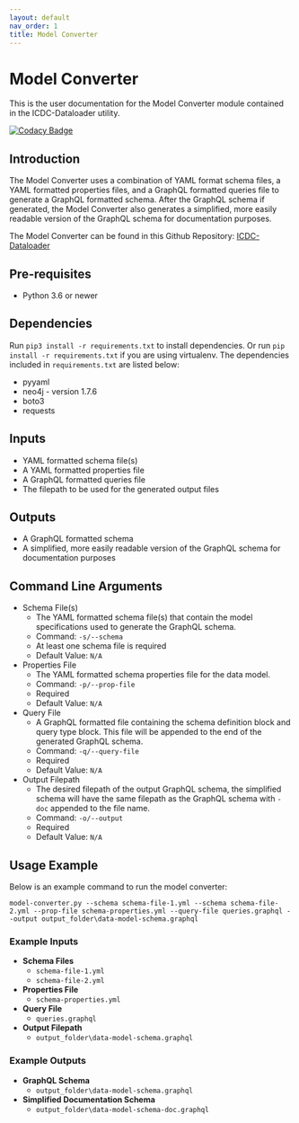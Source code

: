 ```yaml
---
layout: default
nav_order: 1
title: Model Converter
---
```

# Model Converter
This is the user documentation for the Model Converter module contained in the ICDC-Dataloader utility.

[![Codacy Badge](https://app.codacy.com/project/badge/Grade/f4d5afb8403642dbab917cb4aa4ef47d)](https://www.codacy.com/gh/CBIIT/icdc-dataloader?utm_source=github.com&amp;utm_medium=referral&amp;utm_content=CBIIT/icdc-dataloader&amp;utm_campaign=Badge_Grade)
## Introduction
The Model Converter uses a combination of YAML format schema files, a YAML formatted properties files, and a GraphQL formatted queries file to generate a GraphQL formatted schema. After the GraphQL schema if generated, the Model Converter also generates a simplified, more easily readable version of the GraphQL schema for documentation purposes.

The Model Converter can be found in this Github Repository: [ICDC-Dataloader](https://github.com/CBIIT/icdc-dataloader)
## Pre-requisites
* Python 3.6 or newer
## Dependencies
Run ```pip3 install -r requirements.txt``` to install dependencies. Or run ```pip install -r requirements.txt``` if you are using virtualenv. The dependencies included in ````requirements.txt```` are listed below:
* pyyaml
* neo4j - version 1.7.6
* boto3
* requests
## Inputs
* YAML formatted schema file(s)
* A YAML formatted properties file
* A GraphQL formatted queries file
* The filepath to be used for the generated output files
## Outputs
* A GraphQL formatted schema
* A simplified, more easily readable version of the GraphQL schema for documentation purposes
## Command Line Arguments
* Schema File(s)
    * The YAML formatted schema file(s) that contain the model specifications used to generate the GraphQL schema.
    * Command: ````-s/--schema````
    * At least one schema file is required
    * Default Value: ````N/A````
* Properties File
    * The YAML formatted schema properties file for the data model.
    * Command: ````-p/--prop-file````
    * Required
    * Default Value: ````N/A````
* Query File
    * A GraphQL formatted file containing the schema definition block and query type block. This file will be appended to the end of the generated GraphQL schema.
    * Command: ````-q/--query-file````
    * Required
    * Default Value: ````N/A````
* Output Filepath
    * The desired filepath of the output GraphQL schema, the simplified schema will have the same filepath as the GraphQL schema with ````-doc```` appended to the file name.
    * Command: ````-o/--output````
    * Required
    * Default Value: ````N/A````
## Usage Example
Below is an example command to run the model converter:
````
model-converter.py --schema schema-file-1.yml --schema schema-file-2.yml --prop-file schema-properties.yml --query-file queries.graphql --output output_folder\data-model-schema.graphql
````
### Example Inputs
* **Schema Files**
    * ````schema-file-1.yml````
    * ````schema-file-2.yml````
* **Properties File**
    * ````schema-properties.yml````
* **Query File**
    * ````queries.graphql````
* **Output Filepath**
    * ````output_folder\data-model-schema.graphql````
### Example Outputs
* **GraphQL Schema**
    * ````output_folder\data-model-schema.graphql````
* **Simplified Documentation Schema**
    * ````output_folder\data-model-schema-doc.graphql````
